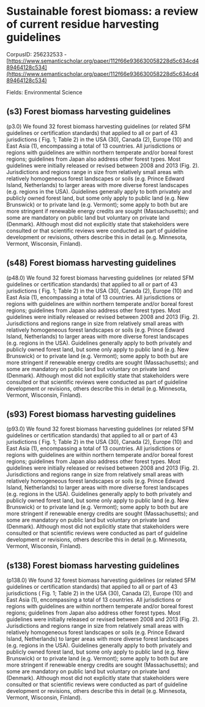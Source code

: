 # Sustainable forest biomass: a review of current residue harvesting guidelines

CorpusID: 256232533 - [https://www.semanticscholar.org/paper/112f66e936630058228d5c634cd489464128c534](https://www.semanticscholar.org/paper/112f66e936630058228d5c634cd489464128c534)

Fields: Environmental Science

## (s3) Forest biomass harvesting guidelines
(p3.0) We found 32 forest biomass harvesting guidelines (or related SFM guidelines or certification standards) that applied to all or part of 43 jurisdictions ( Fig. 1; Table 2) in the USA (30), Canada (2), Europe (10) and East Asia (1), encompassing a total of 13 countries. All jurisdictions or regions with guidelines are within northern temperate and/or boreal forest regions; guidelines from Japan also address other forest types. Most guidelines were initially released or revised between 2008 and 2013 (Fig. 2). Jurisdictions and regions range in size from relatively small areas with relatively homogeneous forest landscapes or soils (e.g. Prince Edward Island, Netherlands) to larger areas with more diverse forest landscapes (e.g. regions in the USA). Guidelines generally apply to both privately and publicly owned forest land, but some only apply to public land (e.g. New Brunswick) or to private land (e.g. Vermont); some apply to both but are more stringent if renewable energy credits are sought (Massachusetts); and some are mandatory on public land but voluntary on private land (Denmark). Although most did not explicitly state that stakeholders were consulted or that scientific reviews were conducted as part of guideline development or revisions, others describe this in detail (e.g. Minnesota, Vermont, Wisconsin, Finland).
## (s48) Forest biomass harvesting guidelines
(p48.0) We found 32 forest biomass harvesting guidelines (or related SFM guidelines or certification standards) that applied to all or part of 43 jurisdictions ( Fig. 1; Table 2) in the USA (30), Canada (2), Europe (10) and East Asia (1), encompassing a total of 13 countries. All jurisdictions or regions with guidelines are within northern temperate and/or boreal forest regions; guidelines from Japan also address other forest types. Most guidelines were initially released or revised between 2008 and 2013 (Fig. 2). Jurisdictions and regions range in size from relatively small areas with relatively homogeneous forest landscapes or soils (e.g. Prince Edward Island, Netherlands) to larger areas with more diverse forest landscapes (e.g. regions in the USA). Guidelines generally apply to both privately and publicly owned forest land, but some only apply to public land (e.g. New Brunswick) or to private land (e.g. Vermont); some apply to both but are more stringent if renewable energy credits are sought (Massachusetts); and some are mandatory on public land but voluntary on private land (Denmark). Although most did not explicitly state that stakeholders were consulted or that scientific reviews were conducted as part of guideline development or revisions, others describe this in detail (e.g. Minnesota, Vermont, Wisconsin, Finland).
## (s93) Forest biomass harvesting guidelines
(p93.0) We found 32 forest biomass harvesting guidelines (or related SFM guidelines or certification standards) that applied to all or part of 43 jurisdictions ( Fig. 1; Table 2) in the USA (30), Canada (2), Europe (10) and East Asia (1), encompassing a total of 13 countries. All jurisdictions or regions with guidelines are within northern temperate and/or boreal forest regions; guidelines from Japan also address other forest types. Most guidelines were initially released or revised between 2008 and 2013 (Fig. 2). Jurisdictions and regions range in size from relatively small areas with relatively homogeneous forest landscapes or soils (e.g. Prince Edward Island, Netherlands) to larger areas with more diverse forest landscapes (e.g. regions in the USA). Guidelines generally apply to both privately and publicly owned forest land, but some only apply to public land (e.g. New Brunswick) or to private land (e.g. Vermont); some apply to both but are more stringent if renewable energy credits are sought (Massachusetts); and some are mandatory on public land but voluntary on private land (Denmark). Although most did not explicitly state that stakeholders were consulted or that scientific reviews were conducted as part of guideline development or revisions, others describe this in detail (e.g. Minnesota, Vermont, Wisconsin, Finland).
## (s138) Forest biomass harvesting guidelines
(p138.0) We found 32 forest biomass harvesting guidelines (or related SFM guidelines or certification standards) that applied to all or part of 43 jurisdictions ( Fig. 1; Table 2) in the USA (30), Canada (2), Europe (10) and East Asia (1), encompassing a total of 13 countries. All jurisdictions or regions with guidelines are within northern temperate and/or boreal forest regions; guidelines from Japan also address other forest types. Most guidelines were initially released or revised between 2008 and 2013 (Fig. 2). Jurisdictions and regions range in size from relatively small areas with relatively homogeneous forest landscapes or soils (e.g. Prince Edward Island, Netherlands) to larger areas with more diverse forest landscapes (e.g. regions in the USA). Guidelines generally apply to both privately and publicly owned forest land, but some only apply to public land (e.g. New Brunswick) or to private land (e.g. Vermont); some apply to both but are more stringent if renewable energy credits are sought (Massachusetts); and some are mandatory on public land but voluntary on private land (Denmark). Although most did not explicitly state that stakeholders were consulted or that scientific reviews were conducted as part of guideline development or revisions, others describe this in detail (e.g. Minnesota, Vermont, Wisconsin, Finland).
